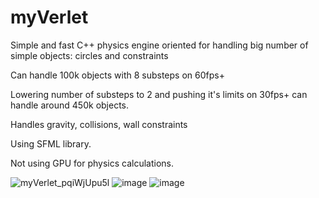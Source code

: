 # myVerlet

Simple and fast C++ physics engine oriented for handling big number of simple objects: circles and constraints  

Can handle 100k objects with 8 substeps on 60fps+  

Lowering number of substeps to 2 and pushing it's limits on 30fps+ can handle around 450k objects.  

Handles gravity, collisions, wall constraints  

Using SFML library.  

Not using GPU for physics calculations.  

![myVerlet_pqiWjUpu5l](https://github.com/ronikiienko/myVerlet/assets/106737540/fadf1ffc-47d6-4a30-97c9-e7726acefb3e)
![image](https://github.com/ronikiienko/myVerlet/assets/106737540/5402b812-5c53-4290-8cb6-b0d48e0ffb65)
![image](https://github.com/ronikiienko/myVerlet/assets/106737540/d5d2cdc9-ee5b-4dea-a775-57e176f7549e)
